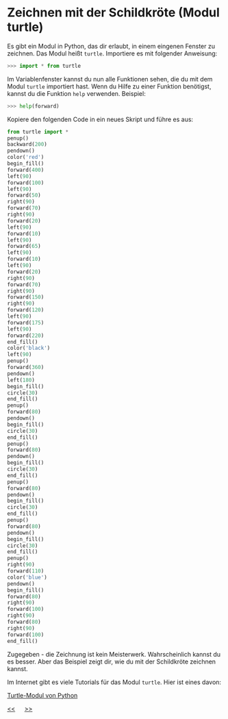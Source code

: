 # Zeichnen mit der Schildkröte (Modul turtle)

Es gibt ein Modul in Python, das dir erlaubt, in einem eingenen Fenster zu zeichnen.
Das Modul heißt `turtle`. Importiere es mit folgender Anweisung:

```python
>>> import * from turtle
```

Im Variablenfenster kannst du nun alle Funktionen sehen, 
die du mit dem Modul `turtle` importiert hast.
Wenn du Hilfe zu einer Funktion benötigst, kannst du die Funktion `help` verwenden.
Beispiel:

```python
>>> help(forward)
```

Kopiere den folgenden Code in ein neues Skript und führe es aus:

```python
from turtle import *
penup()
backward(200)
pendown()
color('red')
begin_fill()
forward(400)
left(90)
forward(100)
left(90)
forward(50)
right(90)
forward(70)
right(90)
forward(20)
left(90)
forward(10)
left(90)
forward(65)
left(90)
forward(10)
left(90)
forward(20)
right(90)
forward(70)
right(90)
forward(150)
right(90)
forward(120)
left(90)
forward(175)
left(90)
forward(220)
end_fill()
color('black')
left(90)
penup()
forward(360)
pendown()
left(180)
begin_fill()
circle(30)
end_fill()
penup()
forward(80)
pendown()
begin_fill()
circle(30)
end_fill()
penup()
forward(80)
pendown()
begin_fill()
circle(30)
end_fill()
penup()
forward(80)
pendown()
begin_fill()
circle(30)
end_fill()
penup()
forward(80)
pendown()
begin_fill()
circle(30)
end_fill()
penup()
right(90)
forward(110)
color('blue')
pendown()
begin_fill()
forward(80)
right(90)
forward(100)
right(90)
forward(80)
right(90)
forward(100)
end_fill()
```

Zugegeben - die Zeichnung ist kein Meisterwerk. Wahrscheinlich kannst du es besser.
Aber das Beispiel zeigt dir, wie du mit der Schildkröte zeichnen kannst.

Im Internet gibt es viele Tutorials für das Modul `turtle`.
Hier ist eines davon:

[Turtle-Modul von Python](https://www.python-lernen.de/python-turtle.htm)

[<<](H0_Module.md) &emsp; [>>](I0_EinAusgabe.md)